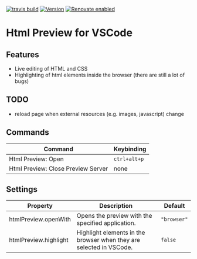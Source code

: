 [![travis build](https://img.shields.io/travis/com/SimonSiefke/vscode-html-preview.svg?style=flat-square)](https://travis-ci.com/SimonSiefke/vscode-html-preview) [![Version](https://vsmarketplacebadge.apphb.com/version/SimonSiefke.html-preview.svg)](https://marketplace.visualstudio.com/items?itemName=SimonSiefke.html-preview) [![Renovate enabled](https://img.shields.io/badge/renovate-enabled-brightgreen.svg)](https://renovatebot.com/)

# Html Preview for VSCode

<!-- TODO demo gif -->

## Features

- Live editing of HTML and CSS
- Highlighting of html elements inside the browser (there are still a lot of bugs)

## TODO

- reload page when external resources (e.g. images, javascript) change

## Commands

| Command                            | Keybinding   |
| ---------------------------------- | ------------ |
| Html Preview: Open                 | `ctrl+alt+p` |
| Html Preview: Close Preview Server | none         |

## Settings

| Property              | Description                                                         | Default     |
| --------------------- | ------------------------------------------------------------------- | ----------- |
| htmlPreview.openWith  | Opens the preview with the specified application.                   | `"browser"` |
| htmlPreview.highlight | Highlight elements in the browser when they are selected in VSCode. | `false`     |

<!-- TODO use child process for efficiency -->
<!-- TODO implicit head body tbody tags -->

<!-- autoreload extension: nodemon --watch **/dist/** --exec node scripts/update-extension.js -->

<!-- TODO support insertion of element via javascript, preview insertions can be done by referencing beforeid and afterid -->
<!-- TODO live js via chrome devtools api / firefox devtools api similar to lighttable/brackets with chrome -->

<!-- TODO http caching -->

<!-- TODO stop probably not necessary because we can just disconnect when there are no more open sockets (meaning the user has closed the browser and probably wants to close the preview anyway, also he can just reopen the preview) -->

<!-- TODO when opening preview, open new files to the left -->

<!-- TODO shtml -->
<!-- TODO htm -->
<!-- TODO proxy? -->
<!-- TODO cors -->
<!-- TODO element moves https://trello.com/c/yMmDFqdq/928-live-html-support-moves -->
<!-- TODO better highlight position matching -->
<!-- TODO create vscode.workspace.createfilesystemwatcher -->
<!-- TODO pretty urls when opening, e.g. localhost:3000 instead of localhost:3000/index.html -->
<!-- TODO figure out whats best when another application is blocking the port (killing it or using another port) -->
<!-- TODO dispose listeners in live preview -->
<!-- TODO test when index.html is created or deleted, same for related files -->
<!-- TODO maybe use webworker when there is actually a lot of processing on the client -->
<!-- TODO test when css is deleted/created -->
<!-- TODO multiple files at the same time, only reload index.html and not about.html when index.html is changed -->
<!-- TODO like brackets: when no html file is opened, find the closest html file and open it -->
<!-- TODO move extension tests to html-preview-service -->
<!-- TODO select text in editor when selected in browser -->
<!-- TODO fix bug <body>
  <ul>
    <li>live edit</li>
    <li>another one</li>
    <li></li>
    <li></li>
  </ul>
  <div></div>
  TabNine::live TabNine::an

  <button>
  this is tab nice
  <span>
  this
  is TabNine
  <ul>

  <li>another</li>
  <li></li>
  <li></li>
  <li></li>
  </span>
  </button>
</body>
 cannot start with invalid html-->
<!-- TODO build badge should have same style as other badges -->

<!-- TODO bug
<h1>hello world</h1>

this is live edit

insert <p></p> around text
then replace the p with h2
not working
 -->

<!-- TODO bug insert ! press tab with emmet, shows $node is not defined -->
<!-- TODO reload plugin not working when opening preview inside vscode -->
<!-- TODO liveshare integration -->

<!-- TODO bug
<!DOCTYPE html>
<head>
  <style>
    h1 {
      color: red;
    }
  </style>
</head>
<section>
  <h1>hello world 1</h1>
</section>

<button>
  this is a button
</button>

<input type="checkbox" name="" id="" />
<input type="checkbox" name="" id="" />
<input type="checkbox" name="" id="" />

hydration error
 -->
<!-- TODO live update settings -->
<!-- TODO styleguide: no function keyword, no this, no let, no classes, no export default, no more than 2 parameters -->
<!-- TODO enable every strict option in typescript (initialization, no implicit any etc) -->
